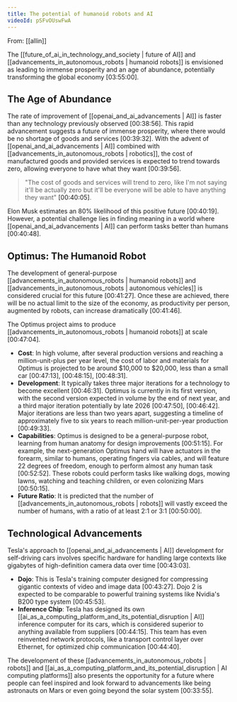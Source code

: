 ```yaml
---
title: The potential of humanoid robots and AI
videoId: pSFvOUswFwA
---
```


From: [[allin]] <br/> 

The [[future_of_ai_in_technology_and_society | future of AI]] and [[advancements_in_autonomous_robots | humanoid robots]] is envisioned as leading to immense prosperity and an age of abundance, potentially transforming the global economy <a class="yt-timestamp" data-t="03:55:00">[03:55:00]</a>.

## The Age of Abundance
The rate of improvement of [[openai_and_ai_advancements | AI]] is faster than any technology previously observed <a class="yt-timestamp" data-t="00:38:56">[00:38:56]</a>. This rapid advancement suggests a future of immense prosperity, where there would be no shortage of goods and services <a class="yt-timestamp" data-t="00:39:32">[00:39:32]</a>. With the advent of [[openai_and_ai_advancements | AI]] combined with [[advancements_in_autonomous_robots | robotics]], the cost of manufactured goods and provided services is expected to trend towards zero, allowing everyone to have what they want <a class="yt-timestamp" data-t="00:39:56">[00:39:56]</a>.

> "The cost of goods and services will trend to zero, like I'm not saying it'll be actually zero but it'll be everyone will be able to have anything they want" <a class="yt-timestamp" data-t="00:40:05">[00:40:05]</a>.

Elon Musk estimates an 80% likelihood of this positive future <a class="yt-timestamp" data-t="00:40:19">[00:40:19]</a>. However, a potential challenge lies in finding meaning in a world where [[openai_and_ai_advancements | AI]] can perform tasks better than humans <a class="yt-timestamp" data-t="00:40:48">[00:40:48]</a>.

## Optimus: The Humanoid Robot
The development of general-purpose [[advancements_in_autonomous_robots | humanoid robots]] and [[advancements_in_autonomous_robots | autonomous vehicles]] is considered crucial for this future <a class="yt-timestamp" data-t="00:41:27">[00:41:27]</a>. Once these are achieved, there will be no actual limit to the size of the economy, as productivity per person, augmented by robots, can increase dramatically <a class="yt-timestamp" data-t="00:41:46">[00:41:46]</a>.

The Optimus project aims to produce [[advancements_in_autonomous_robots | humanoid robots]] at scale <a class="yt-timestamp" data-t="00:47:04">[00:47:04]</a>.
*   **Cost**: In high volume, after several production versions and reaching a million-unit-plus per year level, the cost of labor and materials for Optimus is projected to be around $10,000 to $20,000, less than a small car <a class="yt-timestamp" data-t="00:47:13">[00:47:13]</a>, <a class="yt-timestamp" data-t="00:48:15">[00:48:15]</a>, <a class="yt-timestamp" data-t="00:48:31">[00:48:31]</a>.
*   **Development**: It typically takes three major iterations for a technology to become excellent <a class="yt-timestamp" data-t="00:46:31">[00:46:31]</a>. Optimus is currently in its first version, with the second version expected in volume by the end of next year, and a third major iteration potentially by late 2026 <a class="yt-timestamp" data-t="00:47:50">[00:47:50]</a>, <a class="yt-timestamp" data-t="00:46:42">[00:46:42]</a>. Major iterations are less than two years apart, suggesting a timeline of approximately five to six years to reach million-unit-per-year production <a class="yt-timestamp" data-t="00:49:33">[00:49:33]</a>.
*   **Capabilities**: Optimus is designed to be a general-purpose robot, learning from human anatomy for design improvements <a class="yt-timestamp" data-t="00:51:15">[00:51:15]</a>. For example, the next-generation Optimus hand will have actuators in the forearm, similar to humans, operating fingers via cables, and will feature 22 degrees of freedom, enough to perform almost any human task <a class="yt-timestamp" data-t="00:52:52">[00:52:52]</a>. These robots could perform tasks like walking dogs, mowing lawns, watching and teaching children, or even colonizing Mars <a class="yt-timestamp" data-t="00:50:15">[00:50:15]</a>.
*   **Future Ratio**: It is predicted that the number of [[advancements_in_autonomous_robots | robots]] will vastly exceed the number of humans, with a ratio of at least 2:1 or 3:1 <a class="yt-timestamp" data-t="00:50:00">[00:50:00]</a>.

## Technological Advancements
Tesla's approach to [[openai_and_ai_advancements | AI]] development for self-driving cars involves specific hardware for handling large contexts like gigabytes of high-definition camera data over time <a class="yt-timestamp" data-t="00:43:03">[00:43:03]</a>.
*   **Dojo**: This is Tesla's training computer designed for compressing gigantic contexts of video and image data <a class="yt-timestamp" data-t="00:43:27">[00:43:27]</a>. Dojo 2 is expected to be comparable to powerful training systems like Nvidia's B200 type system <a class="yt-timestamp" data-t="00:45:53">[00:45:53]</a>.
*   **Inference Chip**: Tesla has designed its own [[ai_as_a_computing_platform_and_its_potential_disruption | AI]] inference computer for its cars, which is considered superior to anything available from suppliers <a class="yt-timestamp" data-t="00:44:15">[00:44:15]</a>. This team has even reinvented network protocols, like a transport control layer over Ethernet, for optimized chip communication <a class="yt-timestamp" data-t="00:44:40">[00:44:40]</a>.

The development of these [[advancements_in_autonomous_robots | robots]] and [[ai_as_a_computing_platform_and_its_potential_disruption | AI computing platforms]] also presents the opportunity for a future where people can feel inspired and look forward to advancements like being astronauts on Mars or even going beyond the solar system <a class="yt-timestamp" data-t="00:33:55">[00:33:55]</a>.